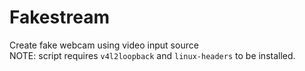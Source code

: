 # Fakestream
Create fake webcam using video input source <br>
NOTE: script requires `v4l2loopback` and `linux-headers` to be installed.
